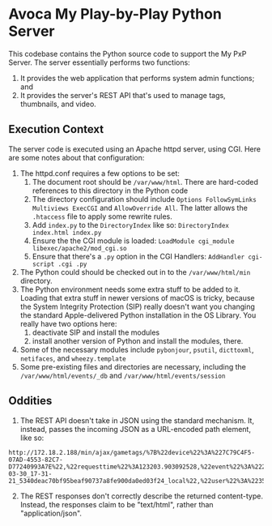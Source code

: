 # Avoca My Play-by-Play Python Server

This codebase contains the Python source code to support the My PxP Server.
The server essentially performs two functions:

1. It provides the web application that performs system admin functions; and
2. It provides the server's REST API that's used to manage tags, thumbnails,
and video.

## Execution Context

The server code is executed using an Apache httpd server, using CGI. Here are some
notes about that configuration:

1. The httpd.conf requires a few options to be set:
   1. The document root should be `/var/www/html`. There are hard-coded references to this 
      directory in the Python code
   2. The directory configuration should include `Options FollowSymLinks Multiviews ExecCGI` 
      and `AllowOverride All`. The latter allows the `.htaccess` file to apply some 
      rewrite rules.
   3. Add `index.py` to the `DirectoryIndex` like so: `DirectoryIndex index.html index.py`
   4. Ensure the the CGI module is loaded: `LoadModule cgi_module libexec/apache2/mod_cgi.so`
   5. Ensure that there's a `.py` option in the CGI Handlers: `AddHandler cgi-script .cgi .py`
2. The Python could should be checked out in to the `/var/www/html/min` directory.
3. The Python environment needs some extra stuff to be added to it. Loading that extra
   stuff in newer versions of macOS is tricky, because the System Integrity Protection 
   (SIP) really doesn't want you changing the standard Apple-delivered Python 
   installation in the OS Library. You really have two options here:
   1. deactivate SIP and install the modules
   2. install another version of Python and install the modules, there.
4. Some of the necessary modules include `pybonjour`, `psutil`, `dicttoxml`, `netifaces`, 
   and `wheezy.template`
5. Some pre-existing files and directories are necessary, including the 
   `/var/www/html/events/_db` and `/var/www/html/events/session`

## Oddities

1. The REST API doesn't take in JSON using the standard mechanism. It, instead,
passes the incoming JSON as a URL-encoded path element, like so:

```
http://172.18.2.188/min/ajax/gametags/%7B%22device%22%3A%227C79C4F5-07AD-4553-82C7-D77240993A7E%22,%22requesttime%22%3A123203.903092528,%22event%22%3A%222017-03-30_17-31-21_5340deac70bf95beaf90737a8fe900da0ed03f24_local%22,%22user%22%3A%22356a192b7913b04c54574d18c28d46e6395428ab%22%7D
```

2. The REST responses don't correctly describe the returned content-type.
Instead, the responses claim to be "text/html", rather than "application/json".
